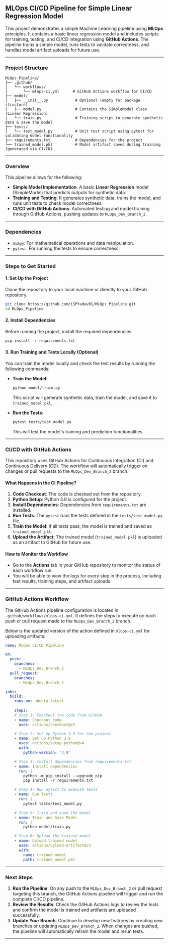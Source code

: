 ## **MLOps CI/CD Pipeline for Simple Linear Regression Model**

This project demonstrates a simple Machine Learning pipeline using **MLOps** principles. It contains a basic linear regression model and includes scripts for training, testing, and CI/CD integration using **GitHub Actions**. The pipeline trains a simple model, runs tests to validate correctness, and handles model artifact uploads for future use.

---

### **Project Structure**

```
MLOps_Pipeline/
├── .github/
│   └── workflows/
│       └── mlops-ci.yml      # GitHub Actions workflow for CI/CD
├── model/
│   ├── __init__.py            # Optional (empty for package structure)
│   ├── model.py               # Contains the SimpleModel class (Linear Regression)
│   └── train.py               # Training script to generate synthetic data & save the model
├── tests/
│   └── test_model.py          # Unit test script using pytest for validating model functionality
├── requirements.txt           # Dependencies for the project
└── trained_model.pkl          # Model artifact saved during training (generated via CI/CD)
```

---

### **Overview**

This pipeline allows for the following:
- **Simple Model Implementation**: A basic **Linear Regression** model (SimpleModel) that predicts outputs for synthetic data.
- **Training and Testing**: It generates synthetic data, trains the model, and runs unit tests to check model correctness.
- **CI/CD with GitHub Actions**: Automated testing and model training through GitHub Actions, pushing updates to `MLOps_Dev_Branch_2`.

---

### **Dependencies**

- `numpy`: For mathematical operations and data manipulation.
- `pytest`: For running the tests to ensure correctness.

---

### **Steps to Get Started**

#### **1. Set Up the Project**

Clone the repository to your local machine or directly to your GitHub repository.

```bash
git clone https://github.com/iSPYadav01/MLOps_Pipeline.git
cd MLOps_Pipeline
```

#### **2. Install Dependencies**

Before running the project, install the required dependencies:

```bash
pip install -r requirements.txt
```

#### **3. Run Training and Tests Locally (Optional)**

You can train the model locally and check the test results by running the following commands:

- **Train the Model**:
  
  ```bash
  python model/train.py
  ```

  This script will generate synthetic data, train the model, and save it to `trained_model.pkl`.

- **Run the Tests**:

  ```bash
  pytest tests/test_model.py
  ```

  This will test the model's training and prediction functionalities.

---

### **CI/CD with GitHub Actions**

This repository uses GitHub Actions for Continuous Integration (CI) and Continuous Delivery (CD). The workflow will automatically trigger on changes or pull requests to the `MLOps_Dev_Branch_2` branch.

#### **What Happens in the CI Pipeline?**

1. **Code Checkout**: The code is checked out from the repository.
2. **Python Setup**: Python 3.9 is configured for the project.
3. **Install Dependencies**: Dependencies from `requirements.txt` are installed.
4. **Run Tests**: The `pytest` runs the tests defined in the `tests/test_model.py` file.
5. **Train the Model**: If all tests pass, the model is trained and saved as `trained_model.pkl`.
6. **Upload the Artifact**: The trained model (`trained_model.pkl`) is uploaded as an artifact to GitHub for future use.

#### **How to Monitor the Workflow**

- Go to the **Actions** tab in your GitHub repository to monitor the status of each workflow run.
- You will be able to view the logs for every step in the process, including test results, training steps, and artifact uploads.

---

### **GitHub Actions Workflow**

The GitHub Actions pipeline configuration is located in `.github/workflows/mlops-ci.yml`. It defines the steps to execute on each push or pull request made to the `MLOps_Dev_Branch_2` branch.

Below is the updated version of the action defined in `mlops-ci.yml` for uploading artifacts:

```yaml
name: MLOps CI/CD Pipeline

on:
  push:
    branches:
      - MLOps_Dev_Branch_2
  pull_request:
    branches:
      - MLOps_Dev_Branch_2

jobs:
  build:
    runs-on: ubuntu-latest
    
    steps:
    # Step 1: Checkout the code from GitHub
    - name: Checkout code
      uses: actions/checkout@v2

    # Step 2: Set up Python 3.9 for the project
    - name: Set up Python 3.9
      uses: actions/setup-python@v4
      with:
        python-version: '3.9'

    # Step 3: Install dependencies from requirements.txt
    - name: Install dependencies
      run: |
        python -m pip install --upgrade pip
        pip install -r requirements.txt

    # Step 4: Run pytest to execute tests
    - name: Run Tests
      run: |
        pytest tests/test_model.py

    # Step 5: Train and save the model
    - name: Train and Save Model
      run: |
        python model/train.py

    # Step 6: Upload the trained model
    - name: Upload trained model
      uses: actions/upload-artifact@v3
      with:
        name: trained-model
        path: trained_model.pkl
```

---

### **Next Steps**

1. **Run the Pipeline**: On any push to the `MLOps_Dev_Branch_2` or pull request targeting this branch, the GitHub Actions pipeline will trigger and run the complete CI/CD pipeline.
2. **Review the Results**: Check the GitHub Actions logs to review the tests and confirm the model is trained and artifacts are uploaded successfully.
3. **Update Your Branch**: Continue to develop new features by creating new branches or updating `MLOps_Dev_Branch_2`. When changes are pushed, the pipeline will automatically retrain the model and rerun tests.

---